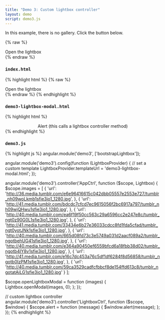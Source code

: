 ```yaml
---
title: "Demo 3: Custom lightbox controller"
layout: demo
script: demo3.js
---
```


In this example, there is no gallery. Click the button below.

{% raw %}
<div ng-app="demo3" ng-controller="AppCtrl">
  <a ng-click="openLightboxModal(images)" class="btn btn-lg btn-success">
    Open the lightbox
  </a>
</div>
{% endraw %}

### `index.html`

{% highlight html %}
{% raw %}
<div ng-app="demo3" ng-controller="AppCtrl">
  <a ng-click="openLightboxModal(images)" class="btn btn-lg btn-success">
    Open the lightbox
  </a>
</div>
{% endraw %}
{% endhighlight %}

### `demo3-lightbox-modal.html`

{% highlight html %}
<div class="modal-body" ng-controller="LightboxCtrl"
    ng-swipe-left="Lightbox.nextImage()"
    ng-swipe-right="Lightbox.prevImage()">

  <!-- button -->
  <div style="text-align: center;">
    <a ng-click="alert('Image URL: ' + Lightbox.image.url)"
        class="btn btn-danger">
      Alert (this calls a lightbox controller method)
    </a>
  </div>

  <!-- image -->
  <div class="lightbox-image-container">
    <img lightbox-src="{{Lightbox.imageUrl}}" alt="">
  </div>

</div>
{% endhighlight %}

### `demo3.js`

{% highlight js %}
angular.module('demo3', ['bootstrapLightbox']);

angular.module('demo3').config(function (LightboxProvider) {
  // set a custom template
  LightboxProvider.templateUrl = 'demo3-lightbox-modal.html';
});

angular.module('demo3').controller('AppCtrl', function ($scope, Lightbox) {
  $scope.images = [
    {
      'url': 'http://36.media.tumblr.com/e6e96416615c042dbb05557e2553e727/tumblr_nh09woLkmb1sfie3io1_1280.jpg',
    },
    {
      'url': 'http://41.media.tumblr.com/bdcdc7cfcd7ec9615056f2bc6917a797/tumblr_nh09wjQHwu1sfie3io1_1280.jpg',
    },
    {
      'url': 'http://40.media.tumblr.com/ea6f19f50cc563c29a6596cc2e247e8c/tumblr_ngt0z90G0L1sfie3io1_1280.jpg',
    },
    {
      'url': 'http://41.media.tumblr.com/33434e6b27e36033cdcc8fd1fda5cfad/tumblr_ngt0yotJNk1sfie3io1_1280.jpg',
    },
    {
      'url': 'http://40.media.tumblr.com/665d08fd73c3e5749a031d2aacf089a2/tumblr_ngotbehUG41sfie3io1_1280.jpg',
    },
    {
      'url': 'http://40.media.tumblr.com/e364a90450ef6559bfcd6a18fbb38d02/tumblr_ngotb4IY8v1sfie3io1_1280.jpg',
    },
    {
      'url': 'http://41.media.tumblr.com/e16c7dc453a76c5df1df6284f8d56858/tumblr_ngotb0IzPM1sfie3io1_1280.jpg',
    },
    {
      'url': 'http://40.media.tumblr.com/59ca3529cadfcfbbcf8de154ffd613c8/tumblr_ngotatAiLG1sfie3io1_1280.jpg'
    }
  ];

  $scope.openLightboxModal = function (images) {
    Lightbox.openModal(images, 0);
  };
});

// custom lightbox controller
angular.module('demo3').controller('LightboxCtrl', function ($scope, $window) {
  $scope.alert = function (message) {
    $window.alert(message);
  };
});
{% endhighlight %}
